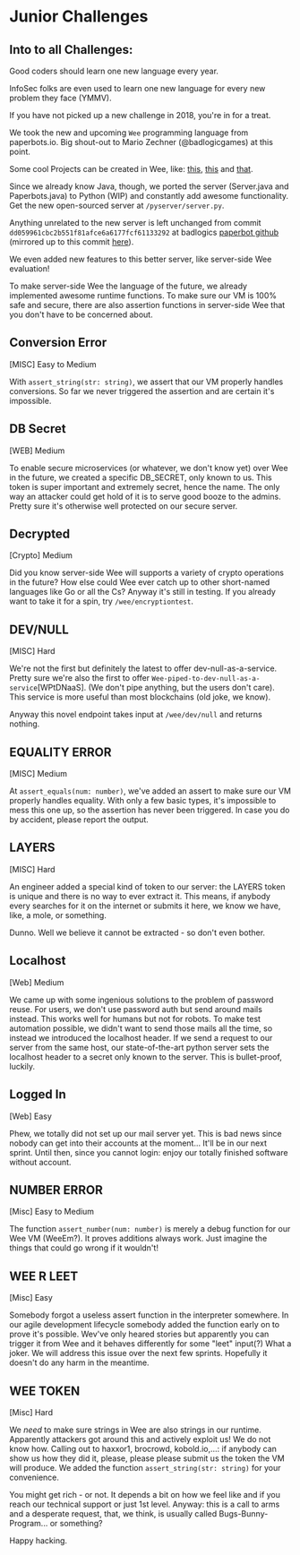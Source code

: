 # Junior Challenges

## Into to all Challenges:

Good coders should learn one new language every year.

InfoSec folks are even used to learn one new language for every new problem they face (YMMV).

If you have not picked up a new challenge in 2018, you're in for a treat. 

We took the new and upcoming `Wee` programming language from paperbots.io. Big shout-out to Mario Zechner (@badlogicgames) at this point.

Some cool Projects can be created in Wee, like:
[this](https://paperbots.io/project.html?id=URJgCh), [this](https://paperbots.io/project.html?id=kpyyrl)
and [that](https://paperbots.io/project.html?id=F53thj).

Since we already know Java, though, we ported the server (Server.java and Paperbots.java) to Python (WIP) and constantly add awesome functionality.
Get the new open-sourced server at `/pyserver/server.py`.

Anything unrelated to the new server is left unchanged from commit `dd059961cbc2b551f81afce6a6177fcf61133292` at 
badlogics [paperbot github](https://github.com/badlogic/paperbots) (mirrored up to this commit [here](https://github.com/domenukk/paperbots/)).

We even added new features to this better server, like server-side Wee evaluation!

To make server-side Wee the language of the future, we already implemented awesome runtime functions. 
To make sure our VM is 100% safe and secure, there are also assertion functions in server-side Wee that you don't have to be concerned about. 


## Conversion Error
[MISC] Easy to Medium 

With `assert_string(str: string)`, we assert that our VM properly handles conversions. 
So far we never triggered the assertion and are certain it's impossible.


## DB Secret
[WEB] Medium

To enable secure microservices (or whatever, we don't know yet) over Wee in the future, we created a specific DB_SECRET, only known to us. This token is super important and extremely secret, hence the name.
The only way an attacker could get hold of it is to serve good booze to the admins.
Pretty sure it's otherwise well protected on our secure server.

## Decrypted

[Crypto] Medium

Did you know server-side Wee will supports a variety of crypto operations in the future?
How else could Wee ever catch up to other short-named languages like Go or all the Cs?
Anyway it's still in testing.
If you already want to take it for a spin, try `/wee/encryptiontest`.


## DEV/NULL

[MISC] Hard

We're not the first but definitely the latest to offer dev-null-as-a-service.
Pretty sure we're also the first to offer `Wee-piped-to-dev-null-as-a-service`[WPtDNaaS].
(We don't pipe anything, but the users don't care).
This service is more useful than most blockchains (old joke, we know).

Anyway this novel endpoint takes input at `/wee/dev/null` and returns nothing.

## EQUALITY ERROR

[MISC] Medium 

At `assert_equals(num: number)`, we've added an assert to make sure our VM properly handles equality. 
With only a few basic types, it's impossible to mess this one up, so the assertion has never been triggered. 
In case you do by accident, please report the output.


## LAYERS

[MISC] Hard

An engineer added a special kind of token to our server: the LAYERS token is unique and there is no way to ever extract it.
This means, if anybody every searches for it on the internet or submits it here, we know we have, like, a mole, or something.

Dunno. Well we believe it cannot be extracted - so don't even bother.


## Localhost

[Web] Medium

We came up with some ingenious solutions to the problem of password reuse. 
For users, we don't use password auth but send around mails instead. This works well for humans but not for robots.
To make test automation possible, we didn't want to send those mails all the time, so instead we introduced the localhost header.
If we send a request to our server from the same host, our state-of-the-art python server sets the localhost header to a secret only known to the server.
This is bullet-proof, luckily.


## Logged In

[Web] Easy

Phew, we totally did not set up our mail server yet.
This is bad news since nobody can get into their accounts at the moment...
It'll be in our next sprint. 
Until then, since you cannot login: enjoy our totally finished software without account. 


## NUMBER ERROR

[Misc] Easy to Medium

The function `assert_number(num: number)` is merely a debug function for our Wee VM (WeeEm?).
It proves additions always work.
Just imagine the things that could go wrong if it wouldn't!


## WEE R LEET

[Misc] Easy

Somebody forgot a useless assert function in the interpreter somewhere. 
In our agile development lifecycle somebody added the function early on to prove it's possible.
Wev've only heared stories but apparently you can trigger it from Wee and it behaves differently for some "leet" input(?)
What a joker.
We will address this issue over the next few sprints.
Hopefully it doesn't do any harm in the meantime.


## WEE TOKEN

[Misc] Hard

We _need_ to make sure strings in Wee are also strings in our runtime.
Apparently attackers got around this and actively exploit us!
We do not know how.
Calling out to haxxor1, brocrowd, kobold.io,...:
if anybody can show us how they did it, please, please please submit us the token the VM will produce.
We added the function `assert_string(str: string)` for your convenience.

You might get rich - or not. 
It depends a bit on how we feel like and if you reach our technical support or just 1st level.
Anyway: this is a call to arms and a desperate request, that, we think, is usually called Bugs-Bunny-Program... or something?
 
Happy hacking.
